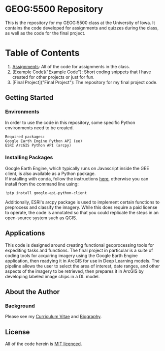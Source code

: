 # GEOG:5500 Repository

This is the repository for my GEOG:5500 class at the University of Iowa. It
contains the code developed for assignments and quizzes during the class, as
well as the code for the final project.

# Table of Contents

1. [Assignments](Assignments): All of the code for assignments in the class.
2. [Example Code]("Example Code"): Short coding snippets that I have created for
other projects or just for fun.
3. [Final Project]("Final Project"): The repository for my final project code.

## Getting Started

### Environments

In order to use the code in this repository, some specific Python
environments need to be created.

```
Required packages:
Google Earth Engine Python API (ee)
ESRI ArcGIS Python API (arcpy)
```

### Installing Packages

Google Earth Engine, which typically runs on Javascript inside the GEE client,
is also available as a Python package.<br/>
If installing with conda, follow the instructions
<a href="https://developers.google.com/earth-engine/guides/python_install-conda">
here</a>, otherwise you can install from the command line using:

```
!pip install google-api-python-client
```
Additionally, ESRI's arcpy package is used to implement certain functions to
preprocess and classify the imagery. While this does require a paid license to
operate, the code is annotated so that you could replicate the steps in an
open-source system such as QGIS.

## Applications

This code is designed around creating functional geoprocessing tools for expediting
tasks and functions. The final project in particular is a suite of coding tools
for acquiring imagery using the Google Earth Engine application, then readying it
in ArcGIS for use in Deep Learning models. The pipeline allows the user to select
the area of interest, date ranges, and other aspects of the imagery to be retrieved,
then prepares it in ArcGIS by developing labeled image chips in a DL model.

## About the Author

### Background

Please see my <a href="https://geog3540.github.io/namacdon/images/MacDonald_CV.pdf">
Curriculum Vitae</a> and <a href="https://geog3540.github.io/namacdon/bio/index.html">
Biography</a>.

## License

All of the code herein is [MIT licenced](license.txt).

